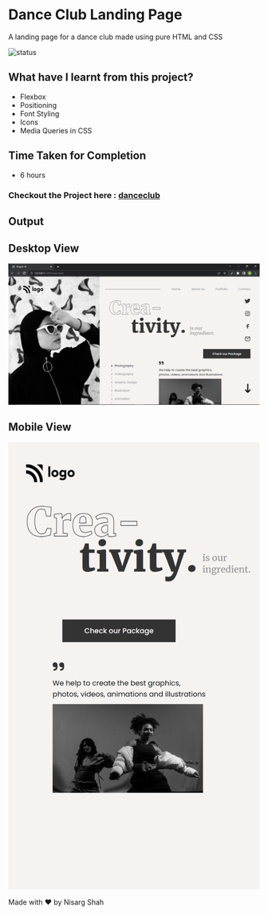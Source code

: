 # Dance Club Landing Page
A landing page for a dance club made using pure HTML and CSS

![status](https://img.shields.io/badge/status-ongoing-green)

## What have I learnt from this project?
- Flexbox
- Positioning
- Font Styling
- Icons
- Media Queries in CSS

## Time Taken for Completion
- 6 hours

### Checkout the Project here : [danceclub](https://danceclub.netlify.app/)

## Output

## Desktop View
![output](output.png)

## Mobile View
![mobile](mobile.png)

Made with ❤️ by Nisarg Shah


